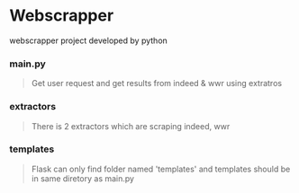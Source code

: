 # Webscrapper

webscrapper project developed by python
### main.py
> Get user request and get results from indeed & wwr using extratros
### extractors
> There is 2 extractors which are scraping indeed, wwr
### templates
> Flask can only find folder named 'templates' and templates should be in same diretory as main.py